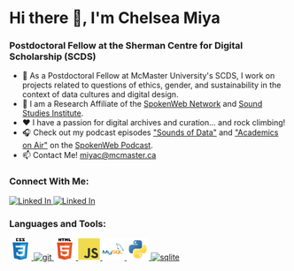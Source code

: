 # Hi there 👋, I'm Chelsea Miya
### Postdoctoral Fellow at the Sherman Centre for Digital Scholarship (SCDS)

- :leaves: As a Postdoctoral Fellow at McMaster University's SCDS, I work on projects related to questions of ethics, gender, and sustainability in the context of data cultures and digital design.
- :busts_in_silhouette: I am a Research Affiliate of the [SpokenWeb Network](https://spokenweb.ca/) and [Sound Studies Institute](https://soundstudies.ca/).
- :heart: I have a passion for digital archives and curation... and rock climbing!
- :headphones: Check out my podcast episodes ["Sounds of Data"](https://spokenweb.ca/podcast/episodes/drum-codes-part-2-sounds-of-data/) and ["Academics on Air"](https://spokenweb.ca/podcast/episodes/academics-on-air/) on the [SpokenWeb Podcast](https://spokenweb.ca/podcast/episodes/).
- 📫 Contact Me! miyac@mcmaster.ca

### Connect With Me:
  <a href="https://www.linkedin.com/in/chelsea-miya-a261b392" target="_blank" rel="noreferrer"> <img src="https://upload.wikimedia.org/wikipedia/commons/f/f8/LinkedIn_icon_circle.svg" alt="Linked In" width="40" height="40"/> </a>
  <a href="https://www.instagram.com/pogiepie/" target="_blank" rel="noreferrer"> <img src="https://upload.wikimedia.org/wikipedia/commons/9/95/Instagram_logo_2022.svg" alt="Linked In" width="40" height="40"/> </a>

### Languages and Tools:
<p>
  <a href="https://www.w3schools.com/css/" target="_blank" rel="noreferrer"> <img src="https://raw.githubusercontent.com/devicons/devicon/master/icons/css3/css3-original-wordmark.svg" alt="css3" width="40" height="40"/> </a>
  <a href="https://git-scm.com/" target="_blank" rel="noreferrer"> <img src="https://www.vectorlogo.zone/logos/git-scm/git-scm-icon.svg" alt="git" width="40" height="40"/> </a>
  <a href="https://www.w3.org/html/" target="_blank" rel="noreferrer"> <img src="https://raw.githubusercontent.com/devicons/devicon/master/icons/html5/html5-original-wordmark.svg" alt="html5" width="40" height="40"/> </a>
  <a href="https://developer.mozilla.org/en-US/docs/Web/JavaScript" target="_blank" rel="noreferrer"> <img src="https://raw.githubusercontent.com/devicons/devicon/master/icons/javascript/javascript-original.svg" alt="javascript" width="40" height="40"/> </a> <a href="https://www.mysql.com/" target="_blank" rel="noreferrer"> <img src="https://raw.githubusercontent.com/devicons/devicon/master/icons/mysql/mysql-original-wordmark.svg" alt="mysql" width="40" height="40"/> </a>
  <a href="https://www.python.org" target="_blank" rel="noreferrer"> <img src="https://raw.githubusercontent.com/devicons/devicon/master/icons/python/python-original.svg" alt="python" width="40" height="40"/> </a>
  <a href="https://www.sqlite.org/" target="_blank" rel="noreferrer"> <img src="https://www.vectorlogo.zone/logos/sqlite/sqlite-icon.svg" alt="sqlite" width="40" height="40"/> </a> 
</p>

<!--
**cmiya/cmiya** is a ✨ _special_ ✨ repository because its `README.md` (this file) appears on your GitHub profile.

Here are some ideas to get you started:


- 🌱 I’m currently learning ...
- 👯 I’m looking to collaborate on ...
- 🤔 I’m looking for help with ...
- 💬 Ask me about ...

- 😄 Pronouns: ...
- ⚡ Fun fact: ...
-->
